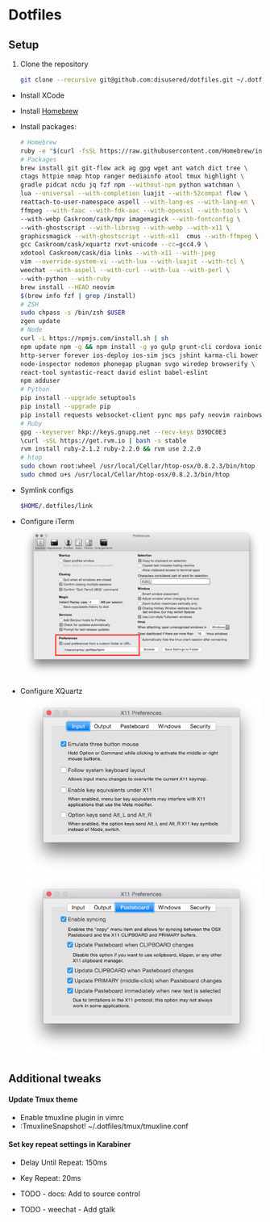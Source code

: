 # Dotfiles

## Setup

1. Clone the repository
    ```bash
    git clone --recursive git@github.com:disusered/dotfiles.git ~/.dotfiles
    ```

- Install XCode

- Install [Homebrew](http://brew.sh/)

- Install packages:
    ```bash
    # Homebrew
    ruby -e "$(curl -fsSL https://raw.githubusercontent.com/Homebrew/install/master/install)"
    # Packages
    brew install git git-flow ack ag gpg wget ant watch dict tree \
    ctags httpie nmap htop ranger mediainfo atool tmux highlight \
    gradle pidcat ncdu jq fzf npm --without-npm python watchman \
    lua --universal --with-completion luajit --with-52compat flow \
    reattach-to-user-namespace aspell --with-lang-es --with-lang-en \
    ffmpeg --with-faac --with-fdk-aac --with-openssl --with-tools \
    --with-webp Caskroom/cask/mpv imagemagick --with-fontconfig \
    --with-ghostscript --with-librsvg --with-webp --with-x11 \
    graphicsmagick --with-ghostscript --with-x11  cmus --with-ffmpeg \
    gcc Caskroom/cask/xquartz rxvt-unicode --cc=gcc4.9 \
    xdotool Caskroom/cask/dia links --with-x11 --with-jpeg
    vim --override-system-vi --with-lua --with-luajit --with-tcl \
    weechat --with-aspell --with-curl --with-lua --with-perl \
    --with-python --with-ruby
    brew install --HEAD neovim
    $(brew info fzf | grep /install)
    # ZSH
    sudo chpass -s /bin/zsh $USER
    zgen update
    # Node
    curl -L https://npmjs.com/install.sh | sh
    npm update npm -g && npm install -g yo gulp grunt-cli cordova ionic \
    http-server forever ios-deploy ios-sim jscs jshint karma-cli bower \
    node-inspector nodemon phonegap plugman svgo wiredep browserify \
    react-tool syntastic-react david eslint babel-eslint
    npm adduser
    # Python
    pip install --upgrade setuptools
    pip install --upgrade pip
    pip install requests websocket-client pync mps pafy neovim rainbowstream
    # Ruby
    gpg --keyserver hkp://keys.gnupg.net --recv-keys D39DC0E3
    \curl -sSL https://get.rvm.io | bash -s stable
    rvm install ruby-2.1.2 ruby-2.2.0 && rvm use 2.2.0
    # htop
    sudo chown root:wheel /usr/local/Cellar/htop-osx/0.8.2.3/bin/htop
    sudo chmod u+s /usr/local/Cellar/htop-osx/0.8.2.3/bin/htop
    ```

- Symlink configs
    ```bash
    $HOME/.dotfiles/link
    ```

- Configure iTerm
  ![iTerm2 Configuration](https://raw.githubusercontent.com/disusered/dotfiles/docs/images/iterm.png "iTerm2 Configuration")

- Configure XQuartz
  ![XQuartz Configuration](https://raw.githubusercontent.com/disusered/dotfiles/docs/images/xquartz-input.png "iTerm2 Configuration")
  ![XQuartz Configuration](https://raw.githubusercontent.com/disusered/dotfiles/docs/images/xquartz-pasteboard.png "iTerm2 Configuration")

## Additional tweaks

#### Update Tmux theme
- Enable tmuxline plugin in vimrc
- :TmuxlineSnapshot! ~/.dotfiles/tmux/tmuxline.conf

#### Set key repeat settings in Karabiner
- Delay Until Repeat: 150ms
- Key Repeat: 20ms

- TODO - docs: Add to source control
- TODO - weechat - Add gtalk
